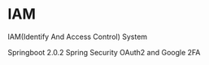 # IAM
IAM(Identify And Access Control) System

Springboot 2.0.2
Spring Security
OAuth2 and Google 2FA

